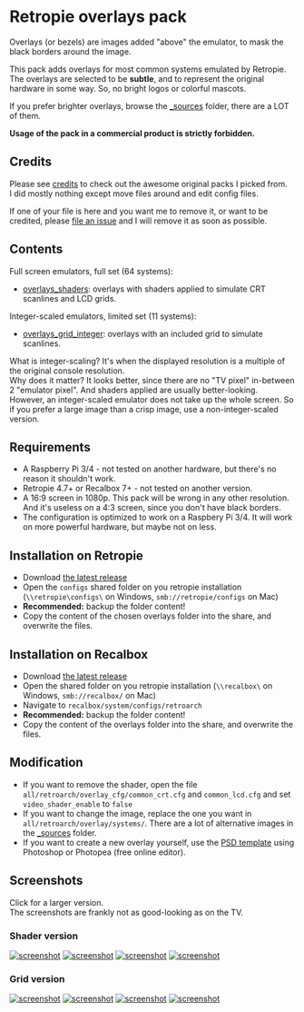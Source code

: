 # Retropie overlays pack

Overlays (or bezels) are images added "above" the emulator, to mask the black borders around the image.

This pack adds overlays for most common systems emulated by Retropie. The overlays are selected to be **subtle**, and to represent the original hardware in some way. So, no bright logos or colorful mascots.

If you prefer brighter overlays, browse the [_sources](https://github.com/cosmo0/retropie-overlays/tree/master/_sources) folder, there are a LOT of them.

**Usage of the pack in a commercial product is strictly forbidden.**

## Credits

Please see [credits](CREDITS.md) to check out the awesome original packs I picked from.  
I did mostly nothing except move files around and edit config files.

If one of your file is here and you want me to remove it, or want to be credited, please [file an issue](https://github.com/cosmo0/retropie-overlays/issues) and I will remove it as soon as possible.

## Contents

Full screen emulators, full set (64 systems):

- [overlays_shaders](overlays_shaders): overlays with shaders applied to simulate CRT scanlines and LCD grids.

Integer-scaled emulators, limited set (11 systems):

- [overlays_grid_integer](overlays_grid_integer): overlays with an included grid to simulate scanlines.

What is integer-scaling? It's when the displayed resolution is a multiple of the original console resolution.  
Why does it matter? It looks better, since there are no "TV pixel" in-between 2 "emulator pixel". And shaders applied are usually better-looking.  
However, an integer-scaled emulator does not take up the whole screen. So if you prefer a large image than a crisp image, use a non-integer-scaled version.

## Requirements

- A Raspberry Pi 3/4 - not tested on another hardware, but there's no reason it shouldn't work.
- Retropie 4.7+ or Recalbox 7+ - not tested on another version.
- A 16:9 screen in 1080p. This pack will be wrong in any other resolution. And it's useless on a 4:3 screen, since you don't have black borders.
- The configuration is optimized to work on a Raspbery Pi 3/4. It will work on more powerful hardware, but maybe not on less.

## Installation on Retropie

- Download [the latest release](https://github.com/cosmo0/retropie-overlays/releases)
- Open the `configs` shared folder on you retropie installation (`\\retropie\configs\` on Windows, `smb://retropie/configs` on Mac)
- **Recommended:** backup the folder content!
- Copy the content of the chosen overlays folder into the share, and overwrite the files.

## Installation on Recalbox

- Download [the latest release](https://github.com/cosmo0/retropie-overlays/releases)
- Open the shared folder on you retropie installation (`\\recalbox\` on Windows, `smb://recalbox/` on Mac)
- Navigate to `recalbox/system/configs/retroarch`
- **Recommended:** backup the folder content!
- Copy the content of the overlays folder into the share, and overwrite the files.

## Modification

- If you want to remove the shader, open the file `all/retroarch/overlay_cfg/common_crt.cfg` and `common_lcd.cfg` and set `video_shader_enable` to `false`
- If you want to change the image, replace the one you want in `all/retroarch/overlay/systems/`. There are a lot of alternative images in the [_sources](https://github.com/cosmo0/retropie-overlays/tree/master/_sources) folder.
- If you want to create a new overlay yourself, use the [PSD template](https://github.com/cosmo0/retropie-overlays/tree/master/_sources/systems-custom/cutout.psd) using Photoshop or Photopea (free online editor).

## Screenshots

Click for a larger version.  
The screenshots are frankly not as good-looking as on the TV.

### Shader version

[![screenshot](https://raw.githubusercontent.com/cosmo0/retropie-overlays/docs/screenshots/thumb-shader-gba.jpg)](https://raw.githubusercontent.com/cosmo0/retropie-overlays/docs/screenshots/shader-gba.png) [![screenshot](https://raw.githubusercontent.com/cosmo0/retropie-overlays/docs/screenshots/thumb-shader-ms.jpg)](https://raw.githubusercontent.com/cosmo0/retropie-overlays/docs/screenshots/shader-ms.png) [![screenshot](https://raw.githubusercontent.com/cosmo0/retropie-overlays/docs/screenshots/thumb-shader-neogeo.jpg)](https://raw.githubusercontent.com/cosmo0/retropie-overlays/docs/screenshots/shader-neogeo.png) [![screenshot](https://raw.githubusercontent.com/cosmo0/retropie-overlays/docs/screenshots/thumb-shader-nes.jpg)](https://raw.githubusercontent.com/cosmo0/retropie-overlays/docs/screenshots/shader-nes.png)


### Grid version

[![screenshot](https://raw.githubusercontent.com/cosmo0/retropie-overlays/docs/screenshots/thumb-grid-gbc.jpg)](https://raw.githubusercontent.com/cosmo0/retropie-overlays/docs/screenshots/grid-gbc.png) [![screenshot](https://raw.githubusercontent.com/cosmo0/retropie-overlays/docs/screenshots/thumb-grid-gg.jpg)](https://raw.githubusercontent.com/cosmo0/retropie-overlays/docs/screenshots/grid-gg.png) [![screenshot](https://raw.githubusercontent.com/cosmo0/retropie-overlays/docs/screenshots/thumb-grid-pce.jpg)](https://raw.githubusercontent.com/cosmo0/retropie-overlays/docs/screenshots/grid-pce.png) [![screenshot](https://raw.githubusercontent.com/cosmo0/retropie-overlays/docs/screenshots/thumb-grid-castle.jpg)](https://raw.githubusercontent.com/cosmo0/retropie-overlays/docs/screenshots/grid-snes.png)
